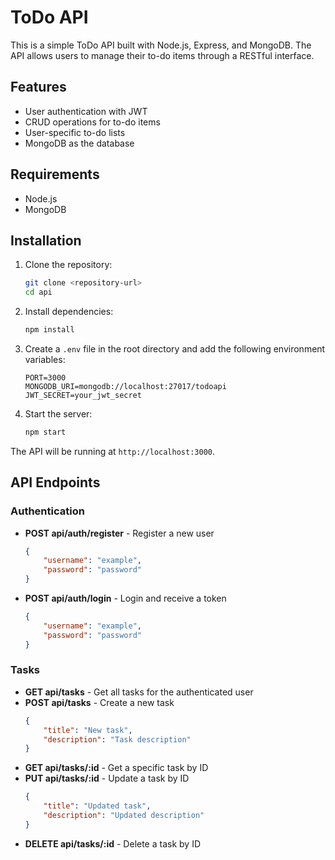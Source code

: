 # ToDo API

This is a simple ToDo API built with Node.js, Express, and MongoDB. The API allows users to manage their to-do items through a RESTful interface.

## Features
- User authentication with JWT
- CRUD operations for to-do items
- User-specific to-do lists
- MongoDB as the database

## Requirements
- Node.js
- MongoDB

## Installation

1. Clone the repository:
    ```sh
    git clone <repository-url>
    cd api
    ```

2. Install dependencies:
    ```sh
    npm install
    ```

3. Create a `.env` file in the root directory and add the following environment variables:
    ```env
    PORT=3000
    MONGODB_URI=mongodb://localhost:27017/todoapi
    JWT_SECRET=your_jwt_secret
    ```

4. Start the server:
    ```sh
    npm start
    ```

The API will be running at `http://localhost:3000`.

## API Endpoints

### Authentication
- **POST api/auth/register** - Register a new user
    ```json
    {
        "username": "example",
        "password": "password"
    }
    ```
- **POST api/auth/login** - Login and receive a token
    ```json
    {
        "username": "example",
        "password": "password"
    }
    ```

### Tasks
- **GET api/tasks** - Get all tasks for the authenticated user
- **POST api/tasks** - Create a new task
    ```json
    {
        "title": "New task",
        "description": "Task description"
    }
    ```
- **GET api/tasks/:id** - Get a specific task by ID
- **PUT api/tasks/:id** - Update a task by ID
    ```json
    {
        "title": "Updated task",
        "description": "Updated description"
    }
    ```
- **DELETE api/tasks/:id** - Delete a task by ID
